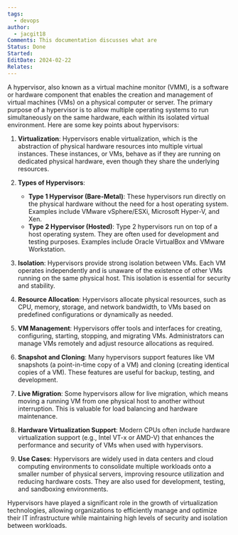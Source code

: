 ```yaml
---
tags:
  - devops
author:
  - jacgit18
Comments: This documentation discusses what are
Status: Done
Started: 
EditDate: 2024-02-22
Relates:
---
```

A hypervisor, also known as a virtual machine monitor (VMM), is a software or hardware component that enables the creation and management of virtual machines (VMs) on a physical computer or server. The primary purpose of a hypervisor is to allow multiple operating systems to run simultaneously on the same hardware, each within its isolated virtual environment. Here are some key points about hypervisors:  
  
1. **Virtualization**: Hypervisors enable virtualization, which is the abstraction of physical hardware resources into multiple virtual instances. These instances, or VMs, behave as if they are running on dedicated physical hardware, even though they share the underlying resources.  
  
2. **Types of Hypervisors**:  
	- **Type 1 Hypervisor (Bare-Metal)**: These hypervisors run directly on the physical hardware without the need for a host operating system. Examples include VMware vSphere/ESXi, Microsoft Hyper-V, and Xen.  
	- **Type 2 Hypervisor (Hosted)**: Type 2 hypervisors run on top of a host operating system. They are often used for development and testing purposes. Examples include Oracle VirtualBox and VMware Workstation.  
  
3. **Isolation**: Hypervisors provide strong isolation between VMs. Each VM operates independently and is unaware of the existence of other VMs running on the same physical host. This isolation is essential for security and stability.  
  
4. **Resource Allocation**: Hypervisors allocate physical resources, such as CPU, memory, storage, and network bandwidth, to VMs based on predefined configurations or dynamically as needed.  
  
5. **VM Management**: Hypervisors offer tools and interfaces for creating, configuring, starting, stopping, and migrating VMs. Administrators can manage VMs remotely and adjust resource allocations as required.  
  
6. **Snapshot and Cloning**: Many hypervisors support features like VM snapshots (a point-in-time copy of a VM) and cloning (creating identical copies of a VM). These features are useful for backup, testing, and development.  
  
7. **Live Migration**: Some hypervisors allow for live migration, which means moving a running VM from one physical host to another without interruption. This is valuable for load balancing and hardware maintenance.  
  
8. **Hardware Virtualization Support**: Modern CPUs often include hardware virtualization support (e.g., Intel VT-x or AMD-V) that enhances the performance and security of VMs when used with hypervisors.  
  
9. **Use Cases**: Hypervisors are widely used in data centers and cloud computing environments to consolidate multiple workloads onto a smaller number of physical servers, improving resource utilization and reducing hardware costs. They are also used for development, testing, and sandboxing environments.  
  
Hypervisors have played a significant role in the growth of virtualization technologies, allowing organizations to efficiently manage and optimize their IT infrastructure while maintaining high levels of security and isolation between workloads.